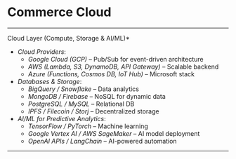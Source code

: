 # Commerce Cloud

***

Cloud Layer (Compute, Storage & AI/ML)\*

* _Cloud Providers_:
  * _Google Cloud (GCP)_ – Pub/Sub for event-driven architecture
  * _AWS (Lambda, S3, DynamoDB, API Gateway)_ – Scalable backend
  * _Azure (Functions, Cosmos DB, IoT Hub)_ – Microsoft stack
* _Databases & Storage_:
  * _BigQuery / Snowflake_ – Data analytics
  * _MongoDB / Firebase_ – NoSQL for dynamic data
  * _PostgreSQL / MySQL_ – Relational DB
  * _IPFS / Filecoin / Storj_ – Decentralized storage
* _AI/ML for Predictive Analytics_:
  * _TensorFlow / PyTorch_ – Machine learning
  * _Google Vertex AI / AWS SageMaker_ – AI model deployment
  * _OpenAI APIs / LangChain_ – AI-powered automation

***


